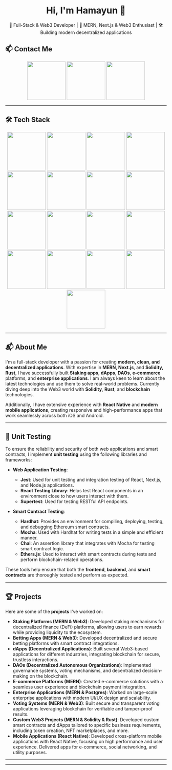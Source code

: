 <h1 align="center">Hi, I'm Hamayun 👋</h1>

<p align="center">🚀 Full-Stack & Web3 Developer | 🧠 MERN, Next.js & Web3 Enthusiast | 🛠️ Building modern decentralized applications</p>

## 📫 Contact Me

<p align="center">
  <a href="https://hamayun.netlify.app" target="_blank"><img src="https://img.shields.io/badge/Portfolio-000?style=for-the-badge&logo=vercel&logoColor=white" width="120"/></a>
  <a href="mailto:hamayunsafdar1947@gmail.com"><img src="https://img.shields.io/badge/Email-D14836?style=for-the-badge&logo=gmail&logoColor=white" width="120"/></a>
  <a href="https://www.linkedin.com/in/hamayun-safdar-gill-692706182/" target="_blank"><img src="https://img.shields.io/badge/LinkedIn-0077B5?style=for-the-badge&logo=linkedin&logoColor=white" width="120"/></a>
</p>

---

## 🛠 Tech Stack

<p align="center">
  <!-- Frontend -->
  <img src="https://img.shields.io/badge/React-20232A?style=for-the-badge&logo=react&logoColor=61DAFB" width="120"/>
  <img src="https://img.shields.io/badge/Next.js-000000?style=for-the-badge&logo=nextdotjs&logoColor=white" width="120"/>
  <img src="https://img.shields.io/badge/Redux-593D88?style=for-the-badge&logo=redux&logoColor=white" width="120"/>
  <img src="https://img.shields.io/badge/TailwindCSS-38B2AC?style=for-the-badge&logo=tailwind-css&logoColor=white" width="120"/>

  <!-- Mobile -->
  <img src="https://img.shields.io/badge/React_Native-20232A?style=for-the-badge&logo=react&logoColor=61DAFB" width="120"/>

  <!-- Backend -->
  <img src="https://img.shields.io/badge/Node.js-339933?style=for-the-badge&logo=nodedotjs&logoColor=white" width="120"/>
  <img src="https://img.shields.io/badge/Express.js-404D59?style=for-the-badge" width="120"/>
  <img src="https://img.shields.io/badge/Rust-000000?style=for-the-badge&logo=rust&logoColor=white" width="120"/>

  <!-- Database -->
  <img src="https://img.shields.io/badge/MongoDB-4EA94B?style=for-the-badge&logo=mongodb&logoColor=white" width="120"/>
  <img src="https://img.shields.io/badge/PostgreSQL-336791?style=for-the-badge&logo=postgresql&logoColor=white" width="120"/>
  <img src="https://img.shields.io/badge/Prisma-2D3748?style=for-the-badge&logo=prisma&logoColor=white" width="120"/>
  <img src="https://img.shields.io/badge/Mongoose-8800E0?style=for-the-badge&logo=mongoose&logoColor=white" width="120"/>

  <!-- Blockchain -->
  <img src="https://img.shields.io/badge/Solidity-363636?style=for-the-badge&logo=solidity&logoColor=white" width="120"/>
  <img src="https://img.shields.io/badge/Hardhat-F9DC3E?style=for-the-badge&logo=ethereum&logoColor=black" width="120"/>
  <img src="https://img.shields.io/badge/Ethers.js-3C3C3D?style=for-the-badge&logo=ethereum&logoColor=white" width="120"/>
  <img src="https://img.shields.io/badge/IPFS-65C2CB?style=for-the-badge&logo=ipfs&logoColor=white" width="120"/>
  <img src="https://img.shields.io/badge/MetaMask-F6851B?style=for-the-badge&logo=metamask&logoColor=white" width="120"/>
</p>

---

## 📬 About Me

I'm a full-stack developer with a passion for creating **modern, clean, and decentralized applications**. With expertise in **MERN, Next.js**, and **Solidity, Rust**, I have successfully built **Staking apps**, **dApps**, **DAOs**, **e-commerce** platforms, and **enterprise applications**. I am always keen to learn about the latest technologies and use them to solve real-world problems. Currently diving deep into the Web3 world with **Solidity**, **Rust**, and **blockchain** technologies.

Additionally, I have extensive experience with **React Native** and **modern mobile applications**, creating responsive and high-performance apps that work seamlessly across both iOS and Android.

---

## 🧪 Unit Testing

To ensure the reliability and security of both web applications and smart contracts, I implement **unit testing** using the following libraries and frameworks:

- **Web Application Testing**:
  - **Jest**: Used for unit testing and integration testing of React, Next.js, and Node.js applications.
  - **React Testing Library**: Helps test React components in an environment close to how users interact with them.
  - **Supertest**: Used for testing RESTful API endpoints.

- **Smart Contract Testing**:
  - **Hardhat**: Provides an environment for compiling, deploying, testing, and debugging Ethereum smart contracts.
  - **Mocha**: Used with Hardhat for writing tests in a simple and efficient manner.
  - **Chai**: An assertion library that integrates with Mocha for testing smart contract logic.
  - **Ethers.js**: Used to interact with smart contracts during tests and perform blockchain-related operations.

These tools help ensure that both the **frontend**, **backend**, and **smart contracts** are thoroughly tested and perform as expected.

---

## 🏆 Projects

Here are some of the **projects** I've worked on:


- **Staking Platforms (MERN & Web3)**: Developed staking mechanisms for decentralized finance (DeFi) platforms, allowing users to earn rewards while providing liquidity to the ecosystem.
- **Betting Apps (MERN & Web3)**: Developed decentralized and secure betting platforms with smart contract integrations.
- **dApps (Decentralized Applications)**: Built several Web3-based applications for different industries, integrating blockchain for secure, trustless interactions.
- **DAOs (Decentralized Autonomous Organizations)**: Implemented governance systems, voting mechanisms, and decentralized decision-making on the blockchain.
- **E-commerce Platforms (MERN)**: Created e-commerce solutions with a seamless user experience and blockchain payment integration.
- **Enterprise Applications (MERN & Postgres)**: Worked on large-scale enterprise applications with modern UI/UX design and scalability.
- **Voting Systems (MERN & Web3)**: Built secure and transparent voting applications leveraging blockchain for verifiable and tamper-proof results.
- **Custom Web3 Projects (MERN & Solidity & Rust)**: Developed custom smart contracts and dApps tailored to specific business requirements, including token creation, NFT marketplaces, and more.
- **Mobile Applications (React Native)**: Developed cross-platform mobile applications with React Native, focusing on high performance and user experience. Delivered apps for e-commerce, social networking, and utility purposes.

---


---
